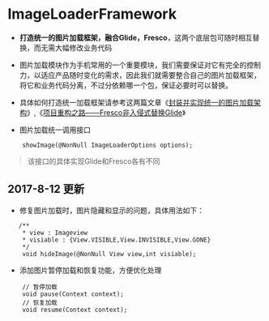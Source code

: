 # ImageLoaderFramework
- **打造统一的图片加载框架，融合Glide，Fresco**，这两个底层包可随时相互替换，而无需大幅修改业务代码


- 图片加载模块作为手机常用的一个重要模块，我们需要保证对它有完全的控制力，以适应产品随时变化的需求，因此我们就需要整合自己的图片加载框架，将它和业务代码分离，不过分依赖哪一个包，保证必要时可以替换。

- 具体如何打造统一加载框架请参考这两篇文章《[封装并实现统一的图片加载架构](https://juejin.im/post/58b280b92f301e0068078669)》,《[项目重构之路——Fresco非入侵式替换Glide](https://juejin.im/post/592c319ea0bb9f005706a963)》

- 图片加载统一调用接口
```
    showImage(@NonNull ImageLoaderOptions options);
```

> 该接口的具体实现Glide和Fresco各有不同


## 2017-8-12 更新
- 修复图片加载时，图片隐藏和显示的问题，具体用法如下：
```
   /**
    * view : Imageview
    * visiable : {View.VISIBLE,View.INVISIBLE,View.GONE}
    */
    void hideImage(@NonNull View view,int visiable);
```

- 添加图片暂停加载和恢复功能，方便优化处理

```
    // 暂停加载
    void pause(Context context);
    // 恢复加载
    void resume(Context context);
```